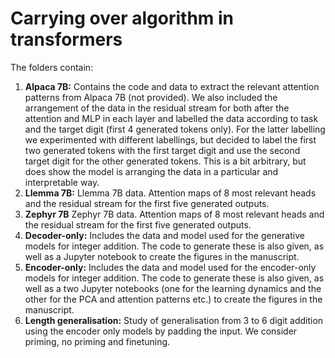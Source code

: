 # Carrying over algorithm in transformers

The folders contain:

1. **Alpaca 7B:** Contains the code and data to extract the relevant attention patterns from Alpaca 7B (not provided). We also included the arrangement of the data in the residual stream for both after the attention and MLP in each layer and labelled the data according to task and the target digit (first 4 generated tokens only). For the latter labelling we experimented with different labellings, but decided to label the first two generated tokens with the first target digit and use the second target digit for the other generated tokens. This is a bit arbitrary, but does show the model is arranging the data in a particular and interpretable way.
2. **Llemma 7B:** Llemma 7B data. Attention maps of 8 most relevant heads and the residual stream for the first five generated outputs.
3. **Zephyr 7B** Zephyr 7B data. Attention maps of 8 most relevant heads and the residual stream for the first five generated outputs.
4. **Decoder-only:** Includes the data and model used for the generative models for integer addition. The code to generate these is also given, as well as a Jupyter notebook to create the figures in the manuscript.
5. **Encoder-only:** Includes the data and model used for the encoder-only models for integer addition. The code to generate these is also given, as well as a two Jupyter notebooks (one for the learning dynamics and the other for the PCA and attention patterns etc.) to create the figures in the manuscript.
6. **Length generalisation:** Study of generalisation from 3 to 6 digit addition using the encoder only models by padding the input. We consider priming, no priming and finetuning. 
